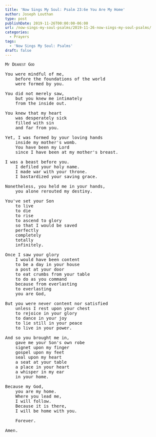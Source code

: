 ```yaml
---
title: 'Now Sings My Soul: Psalm 23:6e You Are My Home'
author: Joseph Louthan
type: post
publishDate: 2019-11-26T00:00:00-06:00
url: /now-sings-my-soul-psalms/2019-11-26-now-sings-my-soul-psalms/
categories:
  - Prayers
tags:
  - 'Now Sings My Soul: Psalms'
draft: false
---
```

<pre>
<div style="font-variant: small-caps;">My Dearest God</div>
You were mindful of me,  
	before the foundations of the world  
	were formed by you.  
  
You did not merely saw,  
	but you knew me intimately  
	from the inside out.  
  
You knew that my heart  
	was desperately sick  
	filled with sin  
	and far from you.  
  
Yet, I was formed by your loving hands  
	inside my mother's womb.  
	You have been my Lord  
	since I have been at my mother's breast.  
  
I was a beast before you.  
	I defiled your holy name.  
	I made war with your throne.  
	I bastardized your saving grace.  
  
Nonetheless, you held me in your hands,  
	you alone rerouted my destiny.  
  
You've set your Son  
	to live  
	to die  
	to rise  
	to ascend to glory  
	so that I would be saved  
	perfectly  
	completely  
	totally  
	infinitely.  
  
Once I saw your glory  
	I would have been content  
	to be a day in your house  
	a post at your door  
	to eat crumbs from your table  
	to do as you command   
	because from everlasting  
	to everlasting  
	you are God,  
  
But you were never content nor satisfied  
	unless I rest upon your chest  
	to rejoice in your glory  
	to dance in your joy  
	to lie still in your peace  
	to live in your power.  
  
And so you brought me in,  
	gave me your Son's own robe  
	signet upon my finger  
	gospel upon my feet  
	seal upon my heart  
	a seat at your table  
	a place in your heart  
	a whisper in my ear  
	in your home.  
  
Because my God,  
	you are my home.  
	Where you lead me,  
	I will follow.  
	Because it is there,  
	I will be home with you.  
  
	Forever.  
  
Amen.  
</pre>
